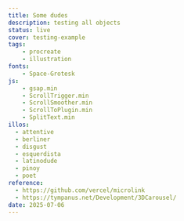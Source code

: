```yaml
---
title: Some dudes
description: testing all objects
status: live
cover: testing-example
tags:
    - procreate
    - illustration
fonts:
    - Space-Grotesk
js:
    - gsap.min
    - ScrollTrigger.min
    - ScrollSmoother.min
    - ScrollToPlugin.min
    - SplitText.min
illos:
  - attentive
  - berliner
  - disgust
  - esquerdista
  - latinodude
  - pinoy
  - poet
reference:
  - https://github.com/vercel/microlink
  - https://tympanus.net/Development/3DCarousel/
date: 2025-07-06
---
```


